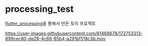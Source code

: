 # processing_test

[flutter_processing](https://pub.dev/packages/flutter_processing)을 통해서 만든 토이 프로젝트



https://user-images.githubusercontent.com/81468678/172753313-899cec80-de28-4c66-85b4-a291bf518c3b.mov

